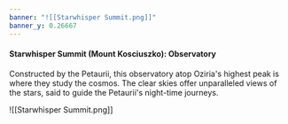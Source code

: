 ```yaml
---
banner: "![[Starwhisper Summit.png]]"
banner_y: 0.26667
---
```

#### Starwhisper Summit (Mount Kosciuszko): Observatory

Constructed by the Petaurii, this observatory atop Oziria's highest peak is where they study the cosmos. The clear skies offer unparalleled views of the stars, said to guide the Petaurii's night-time journeys.

![[Starwhisper Summit.png]]